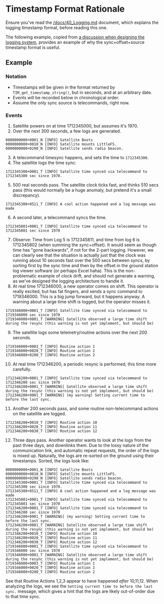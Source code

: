 # Timestamp Format Rationale

Ensure you've read the [/docs/40_Logging.md](/docs/40_Logging.md) document, which explains the logging timestamp format, before reading this one.

The following example, copied from [a discussion when designing the logging system](https://github.com/CalgaryToSpace/CTS-SAT-1-OBC-Firmware/pull/106#discussion_r1685270996), provides an example of why the sync+offset+source timestamp format is useful.

## Example

### Notation
* Timestamps will be given in the format returned by `TIM_get_timestamp_string()`, but in seconds, and at an arbitrary date.
* Events will be recorded below in chronological order.
* Assume the only sync source is telecommands, right now. 

### Events
1. Satellite powers on at time 1712345000, but assumes it's 1970. 
2. Over the next 300 seconds, a few logs are generated.
```
0000000000+0001_N [INFO] Satellite Boots
0000000000+0010_N [INFO] Satellite mounts LittleFS.
0000000000+0290_N [INFO] Satellite sends radio beacon.
```
3. A telecommand timesync happens, and sets the time to `1712345300`.
4. The satellite logs the time sync:
```
1712345300+0001_T [INFO] Satellite time synced via telecommand to 1712345300 sec since 1970.
```
5. 500 real seconds pass. The satellite clock ticks fast, and thinks 510 secs pass (this would normally be a huge anomaly, but pretend it's a small discrepancy).
```
1712345300+0511_T [INFO] A cool action happened and a log message was made
```
6. A second later, a telecommand syncs the time.
```
1712345801+0001_T [INFO] Satellite time synced via telecommand to 1712345801 sec since 1970
```
7. Observe: Time from Log 5 is 1712345811, and time from log 6 is 1712345802 (when summing the sync+offset). It would seem as though time has "gone backwards", if not for the 2-part logging. However, we can clearly see that the situation is actually just that the clock was running about 10 seconds fast over the 500 secs between syncs, by sorting first by the sync time and then by the offset in the ground station log viewer software (or perhaps Excel haha). This is the non-problematic example of clock drift, and should not generate a warning, as we've designed the logging architecture to handle it.
8. At real time 1712346000, a new operator comes on shift. This operator is really excited, but has fat fingers, and sends a sync command to 1719346000. This is a big jump forward, but it happens anyway. A warning about a large time shift is logged, but the operator misses it. 
```
1719346000+0001_T [INFO] Satellite time synced via telecommand to 1719346000 sec since 1970
1719346000+0001_T [WARNING] Satellite observed a large time shift during the resync (this warning is not yet implement, but should be)
```
9. The satellite logs some telemetry/routine actions over the next 200 seconds.
```
1719346000+0003_T [INFO] Routine action 1
1719346000+0020_T [INFO] Routine action 2
1719346000+0200_T [INFO] Routine action 2
```
10. At real time 1712346200, a periodic resync is performed, this time more carefully. 
```
1712346200+0001_T [INFO] Satellite time synced via telecommand to 1712346200 sec since 1970
1712346200+0001_T [WARNING] Satellite observed a large time shift during the resync (this warning is not yet implement, but should be)
1712346200+0001_T [WARNING] (my warning) Setting current time to before the last sync.
```
11. Another 200 seconds pass, and some routine non-telecommand actions on the satellite are logged.
```
1712346200+0010_T [INFO] Routine action 10
1712346200+0020_T [INFO] Routine action 11
1712346200+0030_T [INFO] Routine action 12
```
12. Three days pass. Another operator wants to look at the logs from the past three days, and downlinks them. Due to the lossy nature of the communication link, and automatic repeat requests, the order of the logs is mixed up. Naturally, the logs are re-sorted on the ground using their timestamps.  Sorted, the logs look like:

```
0000000000+0001_N [INFO] Satellite Boots
0000000000+0010_N [INFO] Satellite mounts LittleFS.
0000000000+0290_N [INFO] Satellite sends radio beacon.
1712345300+0001_T [INFO] Satellite time synced via telecommand to 1712345300 sec since 1970.
1712345300+0511_T [INFO] A cool action happened and a log message was made
1712345801+0001_T [INFO] Satellite time synced via telecommand to 1712345801 sec since 1970
1712346200+0001_T [INFO] Satellite time synced via telecommand to 1712346200 sec since 1970
1712346200+0001_T [WARNING] (my warning) Setting current time to before the last sync.
1712346200+0001_T [WARNING] Satellite observed a large time shift during the resync (this warning is not yet implement, but should be)
1712346200+0010_T [INFO] Routine action 10
1712346200+0020_T [INFO] Routine action 11
1712346200+0030_T [INFO] Routine action 12
1719346000+0001_T [INFO] Satellite time synced via telecommand to 1719346000 sec since 1970
1719346000+0001_T [WARNING] Satellite observed a large time shift during the resync (this warning is not yet implement, but should be)
1719346000+0003_T [INFO] Routine action 1
1719346000+0020_T [INFO] Routine action 2
1719346000+0200_T [INFO] Routine action 2
```

See that Routine Actions 1,2,3 appear to have happened _after_ 10,11,12. When analyzing the logs, we see the `Setting current time to before the last sync.` message, which gives a hint that the logs are likely out-of-order due to that time sync. 
